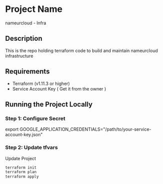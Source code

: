 # Project Name
nameurcloud - Infra 
## Description
This is the repo holding terraform code to build and maintain nameurcloud infrastructure

## Requirements
- Terraform (v1.11.3 or higher)
- Service Account Key  ( Get it from the owner )

## Running the Project Locally

### Step 1: Configure Secret
export GOOGLE_APPLICATION_CREDENTIALS="/path/to/your-service-account-key.json"

### Step 2: Update tfvars
Update Project

```bash
terraform init
terraform plan
terraform apply

